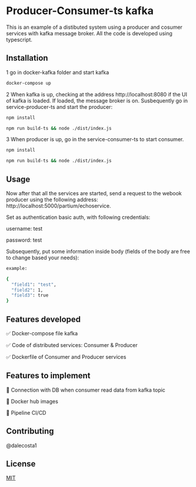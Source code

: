 # Producer-Consumer-ts kafka

This is an example of a distibuted system using a producer and cosumer services with kafka message broker. All the code is developed using typescript.

## Installation

1 go in docker-kafka folder and start kafka

```bash
docker-compose up
```

2 When kafka is up, checking at the address http://localhost:8080 if the UI of kafka is loaded. If loaded, the message broker is on. Susbequently go in service-producer-ts and start the producer:
```bash
npm install
```
```bash
npm run build-ts && node ./dist/index.js
```
3 When producer is up, go in the service-consumer-ts to start consumer.
```bash
npm install
```
```bash
npm run build-ts && node ./dist/index.js
```
## Usage
Now after that all the services are started, send a request to the webook producer using the following address: http://localhost:5000/partium/echoservice.

Set as authentication basic auth, with following credentials:

username: test

password: test

Subsequently, put some information inside body (fields of the body are free to change based your needs):

```bash
example:

{
  "field1": "test",
  "field2": 1,
  "field3": true
}
```

## Features developed
✅ Docker-compose file kafka

✅ Code of distributed services: Consumer & Producer

✅ Dockerfile of Consumer and Producer services

## Features to implement
🚧 Connection with DB when consumer read data from kafka topic

🚧 Docker hub images

🚧 Pipeline CI/CD 

## Contributing
@dalecosta1

## License
[MIT](https://choosealicense.com/licenses/mit/)